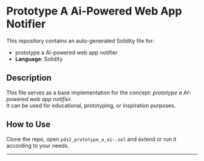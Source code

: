# Prototype A Ai-Powered Web App Notifier

This repository contains an auto-generated Solidity file for:

- prototype a AI-powered web app notifier
- **Language**: Solidity

## Description

This file serves as a base implementation for the concept: *prototype a AI-powered web app notifier*.  
It can be used for educational, prototyping, or inspiration purposes.

## How to Use

Clone the repo, open `pds2_prototype_a_ai-.sol` and extend or run it according to your needs.

---


